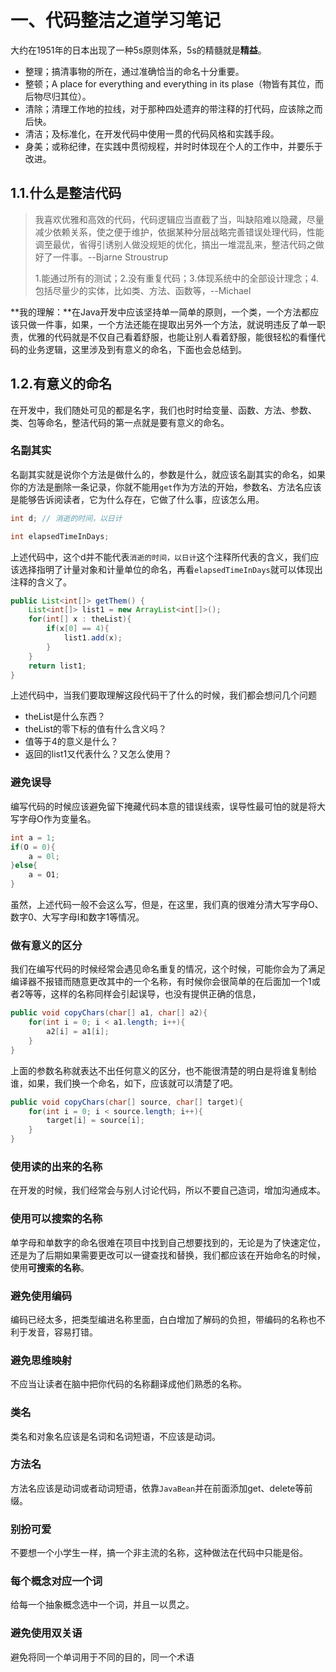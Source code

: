 # 一、代码整洁之道学习笔记

大约在1951年的日本出现了一种5s原则体系，5s的精髓就是**精益**。

* 整理；搞清事物的所在，通过准确恰当的命名十分重要。
* 整顿；A place for everything and everything in its plase（物皆有其位，而后物尽归其位）。
* 清除；清理工作地的拉线，对于那种四处遗弃的带注释的打代码，应该除之而后快。
* 清洁；及标准化，在开发代码中使用一贯的代码风格和实践手段。
* 身美；或称纪律，在实践中贯彻规程，并时时体现在个人的工作中，并要乐于改进。

## 1.1.什么是整洁代码

> 我喜欢优雅和高效的代码，代码逻辑应当直截了当，叫缺陷难以隐藏，尽量减少依赖关系，使之便于维护，依据某种分层战略完善错误处理代码，性能调至最优，省得引诱别人做没规矩的优化，搞出一堆混乱来，整洁代码之做好了一件事。--Bjarne Stroustrup
>
> 1.能通过所有的测试；2.没有重复代码；3.体现系统中的全部设计理念；4.包括尽量少的实体，比如类、方法、函数等，--Michael

**我的理解：**在Java开发中应该坚持单一简单的原则，一个类，一个方法都应该只做一件事，如果，一个方法还能在提取出另外一个方法，就说明违反了单一职责，优雅的代码就是不仅自己看着舒服，也能让别人看着舒服，能很轻松的看懂代码的业务逻辑，这里涉及到有意义的命名，下面也会总结到。

## 1.2.有意义的命名

在开发中，我们随处可见的都是名字，我们也时时给变量、函数、方法、参数、类、包等命名，整洁代码的第一点就是要有意义的命名。

### 名副其实

名副其实就是说你个方法是做什么的，参数是什么，就应该名副其实的命名，如果你的方法是删除一条记录，你就不能用`get`作为方法的开始，参数名、方法名应该是能够告诉阅读者，它为什么存在，它做了什么事，应该怎么用。

```java
int d; // 消逝的时间，以日计
```

```java
int elapsedTimeInDays;
```

上述代码中，这个d并不能代表`消逝的时间，以日计`这个注释所代表的含义，我们应该选择指明了计量对象和计量单位的命名，再看`elapsedTimeInDays`就可以体现出注释的含义了。

```java
public List<int[]> getThem() {
    List<int[]> list1 = new ArrayList<int[]>();
    for(int[] x : theList){
        if(x[0] == 4){
            list1.add(x);
        }
    }
    return list1;
}
```

上述代码中，当我们要取理解这段代码干了什么的时候，我们都会想问几个问题

* theList是什么东西？
* theList的零下标的值有什么含义吗？
* 值等于4的意义是什么？
* 返回的list1又代表什么？又怎么使用？

### 避免误导

编写代码的时候应该避免留下掩藏代码本意的错误线索，误导性最可怕的就是将大写字母O作为变量名。

```java
int a = 1;
if(O = 0){
    a = 0l;
}else{
    a = O1;
}
```

虽然，上述代码一般不会这么写，但是，在这里，我们真的很难分清大写字母O、数字0、大写字母I和数字1等情况。

### 做有意义的区分

我们在编写代码的时候经常会遇见命名重复的情况，这个时候，可能你会为了满足编译器不报错而随意更改其中的一个名称，有时候你会很简单的在后面加一个1或者2等等，这样的名称同样会引起误导，也没有提供正确的信息，

```java
public void copyChars(char[] a1, char[] a2){
    for(int i = 0; i < a1.length; i++){
        a2[i] = a1[i];
    }
}
```

上面的参数名称就表达不出任何意义的区分，也不能很清楚的明白是将谁复制给谁，如果，我们换一个命名，如下，应该就可以清楚了吧。

```java
public void copyChars(char[] source, char[] target){
    for(int i = 0; i < source.length; i++){
        target[i] = source[i];
    }
}
```

### 使用读的出来的名称

在开发的时候，我们经常会与别人讨论代码，所以不要自己造词，增加沟通成本。

### 使用可以搜索的名称

单字母和单数字的命名很难在项目中找到自己想要找到的，无论是为了快速定位，还是为了后期如果需要更改可以一键查找和替换，我们都应该在开始命名的时候，使用**可搜索的名称**。

### 避免使用编码

编码已经太多，把类型编进名称里面，白白增加了解码的负担，带编码的名称也不利于发音，容易打错。

### 避免思维映射

不应当让读者在脑中把你代码的名称翻译成他们熟悉的名称。

### 类名

类名和对象名应该是名词和名词短语，不应该是动词。

### 方法名

方法名应该是动词或者动词短语，依靠`JavaBean`并在前面添加get、delete等前缀。

### 别扮可爱

不要想一个小学生一样，搞一个非主流的名称，这种做法在代码中只能是俗。

### 每个概念对应一个词

给每一个抽象概念选中一个词，并且一以贯之。

### 避免使用双关语

避免将同一个单词用于不同的目的，同一个术语

